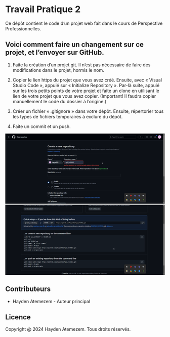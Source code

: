 # Travail Pratique 2
Ce dépôt contient le code d’un projet web fait dans le cours de Perspective Professionnelles.
## Voici comment faire un changement sur ce projet, et l’envoyer sur GitHub.
1. Faite la création d’un projet git. Il n’est pas nécessaire de faire des modifications dans le projet, hormis le nom. 

2. Copier le lien https du projet que vous avez créé. Ensuite, avec « Visual Studio Code », appuié sur « Initialize Repository ». Par-là suite, appuié sur les trois petits points de votre projet et faite un clone en utilisant le lien de votre projet que vous avez copier. (Important! Il faudra copier manuellement le code du dossier à l’origine.) 

3. Créer un fichier « .gitignore » dans votre dépôt. Ensuite, répertorier tous les types de fichiers temporaires à exclure du dépôt.

4. Faite un commit et un push.

![image pour l'étape 1](/e.docs/1.png)
![image pour l'étape 2](/e.docs/2.png)

## Contributeurs
- Hayden Atemezem - Auteur principal
## Licence
Copyright @ 2024 Hayden Atemezem. Tous droits réservés.
